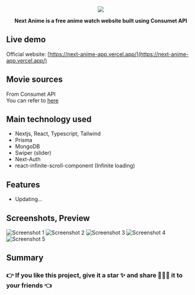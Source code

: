 <div align="center">
    <img src="https://res.cloudinary.com/annnn/image/upload/v1683898263/logo_id1pyr.png" />
</div>

<p align="center"><strong>Next Anime is a free anime watch website built using Consumet API</strong></p>

## Live demo

Official website: [https://next-anime-app.vercel.app/](https://next-anime-app.vercel.app/)

## Movie sources

From Consumet API  
You can refer to [here](https://github.com/consumet/api.consumet.org)

## Main technology used

- Nextjs, React, Typescript, Tailwind
- Prisma
- MongoDB
- Swiper (slider)
- Next-Auth
- react-infinite-scroll-component (Infinite loading)

## Features

- Updating...

## Screenshots, Preview

![Screenshot 1](https://res.cloudinary.com/annnn/image/upload/v1683903060/localhost_3000__kqavnm.png)
![Screenshot 2](https://res.cloudinary.com/annnn/image/upload/v1683903066/localhost_3000__1_kjxyf2.png)
![Screenshot 3](https://res.cloudinary.com/annnn/image/upload/v1683903053/localhost_3000__3_ahhzkz.png)
![Screenshot 4](https://res.cloudinary.com/annnn/image/upload/v1683903029/localhost_3000__2_sxk4pr.png)
![Screenshot 5](https://res.cloudinary.com/annnn/image/upload/v1683903024/localhost_3000__4_uea2iw.png)

## Summary

### 👉 If you like this project, give it a star ✨ and share 👨🏻‍💻 it to your friends 👈
